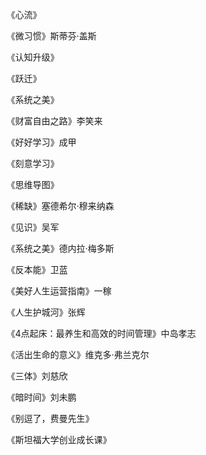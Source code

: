 
《心流》

《微习惯》斯蒂芬·盖斯

《认知升级》

《跃迁》

《系统之美》

《财富自由之路》李笑来

《好好学习》成甲

《刻意学习》

《思维导图》

《稀缺》塞德希尔·穆来纳森

《见识》吴军

《系统之美》德内拉·梅多斯

《反本能》卫蓝

《美好人生运营指南》一稼

《人生护城河》张辉

《4点起床：最养生和高效的时间管理》中岛孝志

《活出生命的意义》维克多·弗兰克尔

《三体》刘慈欣

《暗时间》刘未鹏

《别逗了，费曼先生》

《斯坦福大学创业成长课》